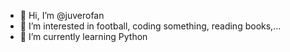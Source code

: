 - 👋 Hi, I’m @juverofan
- 👀 I’m interested in football, coding something, reading books,...
- 🌱 I’m currently learning Python

<!---
juverofan/juverofan is a ✨ special ✨ repository because its `README.md` (this file) appears on your GitHub profile.
You can click the Preview link to take a look at your changes.
--->
